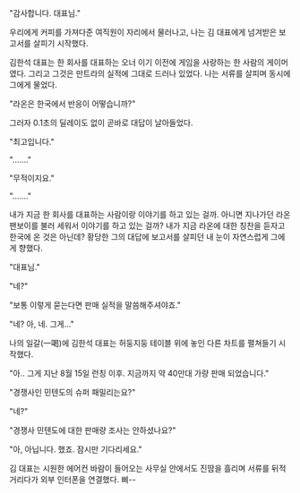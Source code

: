 "감사합니다. 대표님." 

우리에게 커피를 가져다준 여직원이 자리에서 물러나고, 나는 김 대표에게 넘겨받은 보고서를 살피기 시작했다. 

김한석 대표는 한 회사를 대표하는 오너 이기 이전에 게임을 사랑하는 한 사람의 게이머였다. 그리고 그것은 만트라의 실적에 그대로 드러나 있었다. 
나는 서류를 살피며 동시에 그에게 물었다. 

"라온은 한국에서 반응이 어떻습니까?" 

그러자 0.1초의 딜레이도 없이 곧바로 대답이 날아들었다. 

"최고입니다." 

"......." 

"무적이지요." 

"......." 

내가 지금 한 회사를 대표하는 사람이랑 이야기를 하고 있는 걸까. 
아니면 지나가던 라온 팬보이를 불러 세워서 이야기를 하고 있는 걸까? 내가 지금 라온에 대한 칭찬을 듣자고 한국에 온 것은 아닌데? 
황당한 그의 대답에 보고서를 살피던 내 눈이 자연스럽게 그에게 향했다. 

"대표님." 

"네?" 

"보통 이렇게 묻는다면 판매 실적을 말씀해주셔야죠." 

"네? 아, 네. 그게..." 

나의 일갈(一喝)에 김한석 대표는 허둥지둥 테이블 위에 놓인 다른 차트를 펼쳐들기 시작했다. 

"아.. 그게 지난 8월 15일 런칭 이후. 지금까지 약 40만대 가량 판매 되었습니다." 

"경쟁사인 민텐도의 슈퍼 패밀리는요?" 

"네?" 

"경쟁사 민텐도에 대한 판매량 조사는 안하셨나요?" 

"아, 아닙니다. 했죠. 잠시만 기다리세요." 

김 대표는 시원한 에어컨 바람이 들어오는 사무실 안에서도 진땀을 흘리며 서류를 뒤적거리다가 외부 인터폰을 연결했다. 
삐-- 